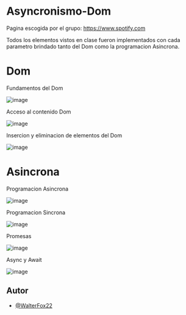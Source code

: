 
# Asyncronismo-Dom

Pagina escogida por el grupo: https://www.spotify.com

Todos los elementos vistos en clase fueron implementados con cada parametro brindado tanto del Dom como la programacion Asincrona. 

# Dom

Fundamentos del Dom 

![image](https://github.com/user-attachments/assets/29887b72-dea0-4851-b655-770cbf26f221)

Acceso al contenido Dom

![image](https://github.com/user-attachments/assets/4b48d219-7229-4094-8886-d6947071fbba)

Insercion y eliminacion de elementos del Dom 

![image](https://github.com/user-attachments/assets/f61c37f2-ce9c-4537-915d-6e4c2200e6d8)


# Asincrona

Programacion Asincrona 

![image](https://github.com/user-attachments/assets/9b01b1a7-91c7-4193-a331-8d37e8c75594)

Programacion Sincrona 

![image](https://github.com/user-attachments/assets/52df62c6-04a4-4643-96fd-175cd25486d3)

Promesas 

![image](https://github.com/user-attachments/assets/9305f853-83c9-40ad-b08b-f2c97a190ac6)

Async y Await 

![image](https://github.com/user-attachments/assets/dc0121b7-5c75-4b16-ba6b-ec6c3ef17e6e)


## Autor

- [@WalterFox22](https://github.com/WalterFox22)

